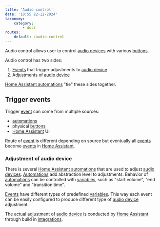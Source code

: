 ```yaml
---
title: 'Audio control'
date: '10:55 22-12-2024'
taxonomy:
    category:
        - docs
routes:
    default: /audio-control
---
```


Audio control allows user to control [audio devices](/audio-devices) with various [buttons](/buttons).

Audio control has two sides:
1. [Events](/events) that trigger adjustments to [audio device](/audio-devices)
2. Adjustments of [audio device](/audio-devices)

[Home Assistant automations](/home-assistant-automations) "tie" these sides together.

## Trigger events

Trigger [event](/events) can come from multiple sources:
* [automations](/automations)
* physical [buttons](/buttons)
* [Home Assistant](/home-assistant) UI

Route of [event](/events) is different depending on source but eventually all [events](/events) become [events](/events) in [Home Assistant](/home-assistant).

### Adjustment of audio device

There is several [Home Assistant automations](/home-assistant-automations) that are used to adjust [audio devices](/audio-devices). [Automations](/home-assistant-automations) add abstraction level to adjustments. Behavior of [automations](/home-assistant-automations) can be controlled with [variables](/variables), such as "start volume", "end volume" and "transition time".

[Events](/events) have different types of predefined [variables](/variables). This way each event can be easily configured to produce different type of [audio device](/audio-devices) adjustment.

The actual adjustment of [audio device](/audio-devices) is conducted by [Home Assistant](/home-assistant) through build in [integrations](/home-assistant-integrations).